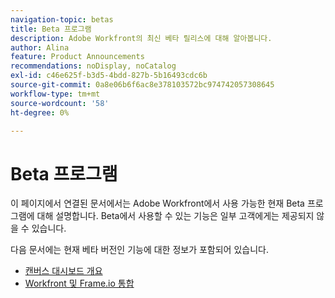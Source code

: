 ```yaml
---
navigation-topic: betas
title: Beta 프로그램
description: Adobe Workfront의 최신 베타 릴리스에 대해 알아봅니다.
author: Alina
feature: Product Announcements
recommendations: noDisplay, noCatalog
exl-id: c46e625f-b3d5-4bdd-827b-5b16493cdc6b
source-git-commit: 0a8e06b6f6ac8e378103572bc974742057308645
workflow-type: tm+mt
source-wordcount: '58'
ht-degree: 0%

---
```


# Beta 프로그램

이 페이지에서 연결된 문서에서는 Adobe Workfront에서 사용 가능한 현재 Beta 프로그램에 대해 설명합니다. Beta에서 사용할 수 있는 기능은 일부 고객에게는 제공되지 않을 수 있습니다.

다음 문서에는 현재 베타 버전인 기능에 대한 정보가 포함되어 있습니다.

* [캔버스 대시보드 개요](/help/quicksilver/reports-and-dashboards/dashboards/creating-and-managing-dashboards/canvas-dashboards-overview.md)
* [Workfront 및 Frame.io 통합](/help/quicksilver/review-and-approve-work/Documents/wf-frame-alpha.md)


<!--

drafted for later when we start releasing features for the commenting experience. When we can launch the beta article for new commenting experience, replace what you have here with this: 
 
The features described in this page are currently available as part of beta programs. Features that are available in beta might not be available to all customers. 


## New commenting exprience Beta

* [New commenting experience](../betas/new-commenting-experience-beta/unified-commenting-experience.md)
* [New commenting experience beta release activity](../betas/new-commenting-experience-beta/new-commenting-beta-experience-information.md)

## New form designer Beta

* [Form designer overview](../../administration-and-setup/customize-workfront/create-manage-custom-forms/form-designer/form-designer-overview.md)

-->